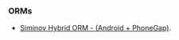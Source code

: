 ### ORMs

  * [Siminov Hybrid ORM - (Android + PhoneGap)](http://siminov.github.io/android-hybrid/index.html).
